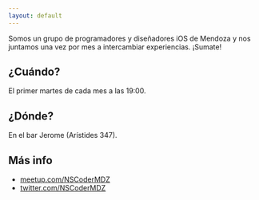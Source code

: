 ```yaml
---
layout: default
---
```


Somos un grupo de programadores y diseñadores iOS de Mendoza y nos juntamos una
vez por mes a intercambiar experiencias. ¡Sumate!

## ¿Cuándo?

El primer martes de cada mes a las 19:00.

## ¿Dónde?

En el bar Jerome (Arístides 347).

## Más info

 * [meetup.com/NSCoderMDZ](http://www.meetup.com/NSCoderMDZ/)
 * [twitter.com/NSCoderMDZ](https://twitter.com/NSCoderMDZ)
